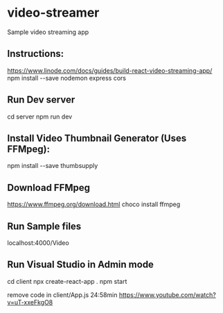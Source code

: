 # video-streamer
Sample video streaming app

## Instructions:
https://www.linode.com/docs/guides/build-react-video-streaming-app/
npm install --save nodemon express cors

## Run Dev server
cd server
npm run dev

## Install Video Thumbnail Generator (Uses FFMpeg):
npm install --save thumbsupply

## Download FFMpeg
https://www.ffmpeg.org/download.html
choco install ffmpeg

## Run Sample files
localhost:4000/Video

## Run Visual Studio in Admin mode
cd client
npx create-react-app .
npm start

remove code in client/App.js
24:58min https://www.youtube.com/watch?v=uT-xxeFkgO8
